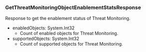 ### GetThreatMonitoringObjectEnablementStatsResponse
Response to get the enablement status of Threat Monitoring.

- enabledObjects: System.Int32
  - Count of enabled objects for Threat Monitoring.
- supportedObjects: System.Int32
  - Count of supported objects for Threat Monitoring.

